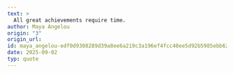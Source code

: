 ```yaml
---
text: >
  All great achievements require time.
author: Maya Angelou
origin: "3"
origin_url: 
id: maya_angelou-edf0d9308289d39a8ee6a219c3a196ef4fcc40ee5d92b5985ebb622eb5924e53
date: 2025-09-02
typ: quote
---
```

